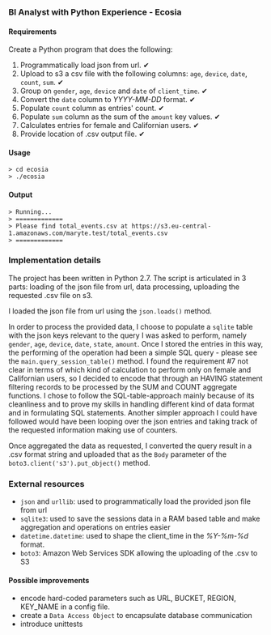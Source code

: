 ### BI Analyst with Python Experience - Ecosia

#### Requirements

Create a Python program that does the following:

1. Programmatically load json from url. ✔
2. Upload to s3 a csv file with the following columns: ```age```, ```device```, ```date```, ```count```, ```sum```. ✔
3. Group on ```gender```, ```age```, ```device``` and ```date``` of ```client_time```. ✔
4. Convert the ```date``` column to *YYYY-MM-DD* format. ✔
5. Populate ```count``` column as entries' count. ✔
6. Populate ```sum``` column as the sum of the ```amount``` key values. ✔
7. Calculates entries for female and Californian users. ✔
8. Provide location of .csv output file. ✔

#### Usage
```
> cd ecosia
> ./ecosia
```
#### Output
```
> Running...
> =============
> Please find total_events.csv at https://s3.eu-central-1.amazonaws.com/maryte.test/total_events.csv
> =============
```


### Implementation details

The project has been written in Python 2.7.
The script is articulated in 3 parts: loading of the json file from url, data processing, uploading the requested .csv file on s3.

I loaded the json file from url using the ```json.loads()``` method.

In order to process the provided data, I choose to populate a ```sqlite``` table with the json keys relevant to the query I was asked to perform, namely ```gender```, ```age```, ```device```, ```date```, ```state```, ```amount```.
Once I stored the entries in this way, the performing of the operation had been a simple SQL query - please see the ```main.query_session_table()``` method.
I found the requirement #7 not clear in terms of which kind of calculation to perform only on female and Californian users, so I decided to encode that through an HAVING statement filtering records to be processed by the SUM and COUNT aggregate functions.
I chose to follow the SQL-table-approach mainly because of its cleanliness and to prove my skills in handling different kind of data format and in formulating SQL statements.
Another simpler approach I could have followed would have been looping over the json entries and taking track of the requested information making use of counters.


Once aggregated the data as requested, I converted the query result in a .csv format string and uploaded that as the ```Body``` parameter of the ```boto3.client('s3').put_object()``` method.

### External resources

* ```json``` and ```urllib```: used to programmatically load the provided json file from url
* ```sqlite3```: used to save the sessions data in a RAM based table and make aggregation and operations on entries easier
* ```datetime.datetime```: used to shape the client_time in the *%Y-%m-%d* format.
* ```boto3```: Amazon Web Services SDK allowing the uploading of the .csv to S3

#### Possible improvements

* encode hard-coded parameters such as URL, BUCKET, REGION, KEY_NAME in a config file.
* create a ```Data Access Object``` to encapsulate database communication
* introduce unittests
  
